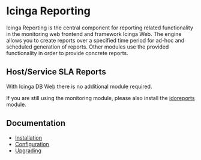 # Icinga Reporting

Icinga Reporting is the central component for reporting related functionality in the monitoring web frontend and
framework Icinga Web. The engine allows you to create reports over a specified time period for ad-hoc and scheduled
generation of reports. Other modules use the provided functionality in order to provide concrete reports.

## Host/Service SLA Reports

With Icinga DB Web there is no additional module required.

If you are still using the monitoring module, please also install the
[idoreports](https://icinga.com/docs/icinga-reporting/latest/idoreports/doc/02-Installation/) module.

## Documentation

* [Installation](02-Installation.md)
* [Configuration](03-Configuration.md)
* [Upgrading](80-Upgrading.md)
